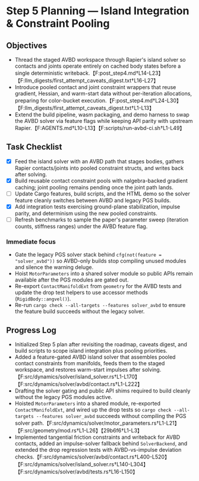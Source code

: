 # Step 5 Planning — Island Integration & Constraint Pooling

## Objectives
- Thread the staged AVBD workspace through Rapier's island solver so contacts and joints operate entirely on cached body states before a single deterministic writeback.【F:post_step4.md†L14-L23】【F:llm_digests/first_attempt_caveats_digest.txt†L16-L27】
- Introduce pooled contact and joint constraint wrappers that reuse gradient, Hessian, and warm-start data without per-iteration allocations, preparing for color-bucket execution.【F:post_step4.md†L24-L30】【F:llm_digests/first_attempt_caveats_digest.txt†L1-L13】
- Extend the build pipeline, wasm packaging, and demo harness to swap the AVBD solver via feature flags while keeping API parity with upstream Rapier.【F:AGENTS.md†L10-L13】【F:scripts/run-avbd-ci.sh†L1-L49】

## Task Checklist
- [x] Feed the island solver with an AVBD path that stages bodies, gathers Rapier contacts/joints into pooled constraint structs, and writes back after solving.
- [x] Build reusable contact constraint pools with nalgebra-backed gradient caching; joint pooling remains pending once the joint path lands.
- [ ] Update Cargo features, build scripts, and the HTML demo so the solver feature cleanly switches between AVBD and legacy PGS builds.
- [x] Add integration tests exercising ground-plane stabilization, impulse parity, and determinism using the new pooled constraints.
- [ ] Refresh benchmarks to sample the paper's parameter sweep (iteration counts, stiffness ranges) under the AVBD feature flag.

### Immediate focus
- Gate the legacy PGS solver stack behind `cfg(not(feature = "solver_avbd"))` so AVBD-only builds stop compiling unused modules and silence the warning deluge.
- Hoist `MotorParameters` into a shared solver module so public APIs remain available after the PGS modules are gated out.
- Re-export `ContactManifoldExt` from `geometry` for the AVBD tests and update the drop test helpers to use accessor methods (`RigidBody::angvel()`).
- Re-run `cargo check --all-targets --features solver_avbd` to ensure the feature build succeeds without the legacy solver.

## Progress Log
- Initialized Step 5 plan after revisiting the roadmap, caveats digest, and build scripts to scope island integration plus pooling priorities.
- Added a feature-gated AVBD island solver that assembles pooled contact constraints from manifolds, feeds them to the staged workspace, and restores warm-start impulses after solving.【F:src/dynamics/solver/island_solver.rs†L1-L170】【F:src/dynamics/solver/avbd/contact.rs†L1-L222】
- Drafting the solver gating and public API shims required to build cleanly without the legacy PGS modules active.
- Hoisted `MotorParameters` into a shared module, re-exported `ContactManifoldExt`, and wired up the drop tests so `cargo check --all-targets --features solver_avbd` succeeds without compiling the PGS solver path.【F:src/dynamics/solver/motor_parameters.rs†L1-L21】【F:src/geometry/mod.rs†L1-L26】【29b6f6†L1-L3】
- Implemented tangential friction constraints and writeback for AVBD contacts, added an impulse-solver fallback behind `SolverBackend`, and extended the drop regression tests with AVBD-vs-impulse deviation checks.【F:src/dynamics/solver/avbd/contact.rs†L400-L520】【F:src/dynamics/solver/island_solver.rs†L140-L304】【F:src/dynamics/solver/avbd/tests.rs†L16-L150】
